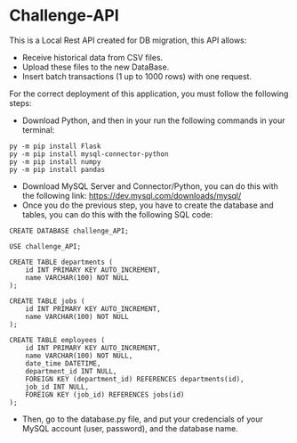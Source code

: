 # Challenge-API

This is a Local Rest API created for DB migration, this API allows:

- Receive historical data from CSV files.
- Upload these files to the new DataBase.
- Insert batch transactions (1 up to 1000 rows) with one request.

For the correct deployment of this application, you must follow the following steps:

- Download Python, and then in your run the following commands in your terminal:
```
py -m pip install Flask
py -m pip install mysql-connector-python
py -m pip install numpy
py -m pip install pandas 
```
- Download MySQL Server and Connector/Python, you can do this with the following link: https://dev.mysql.com/downloads/mysql/
- Once you do the previous step, you have to create the database and tables, you can do this with the following SQL code:
```
CREATE DATABASE challenge_API;

USE challenge_API;

CREATE TABLE departments (
    id INT PRIMARY KEY AUTO_INCREMENT,
    name VARCHAR(100) NOT NULL
);

CREATE TABLE jobs (
    id INT PRIMARY KEY AUTO_INCREMENT,
    name VARCHAR(100) NOT NULL
);

CREATE TABLE employees (
    id INT PRIMARY KEY AUTO_INCREMENT,
    name VARCHAR(100) NOT NULL,
    date_time DATETIME,
	department_id INT NULL,
    FOREIGN KEY (department_id) REFERENCES departments(id),
    job_id INT NULL,
    FOREIGN KEY (job_id) REFERENCES jobs(id)
);
``` 
- Then, go to the database.py file, and put your credencials of your MySQL account (user, password), and the database name.